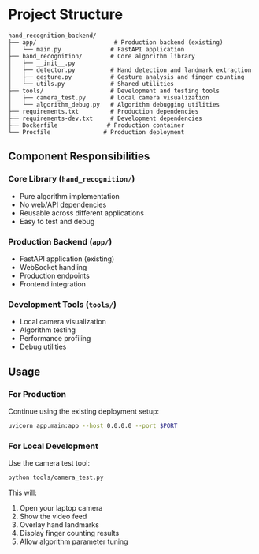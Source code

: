 # Project Structure

```
hand_recognition_backend/
├── app/                      # Production backend (existing)
│   └── main.py              # FastAPI application
├── hand_recognition/        # Core algorithm library
│   ├── __init__.py
│   ├── detector.py          # Hand detection and landmark extraction
│   ├── gesture.py           # Gesture analysis and finger counting
│   └── utils.py             # Shared utilities
├── tools/                   # Development and testing tools
│   ├── camera_test.py       # Local camera visualization
│   └── algorithm_debug.py   # Algorithm debugging utilities
├── requirements.txt         # Production dependencies
├── requirements-dev.txt     # Development dependencies
├── Dockerfile              # Production container
└── Procfile               # Production deployment
```

## Component Responsibilities

### Core Library (`hand_recognition/`)
- Pure algorithm implementation
- No web/API dependencies
- Reusable across different applications
- Easy to test and debug

### Production Backend (`app/`)
- FastAPI application (existing)
- WebSocket handling
- Production endpoints
- Frontend integration

### Development Tools (`tools/`)
- Local camera visualization
- Algorithm testing
- Performance profiling
- Debug utilities

## Usage

### For Production
Continue using the existing deployment setup:
```bash
uvicorn app.main:app --host 0.0.0.0 --port $PORT
```

### For Local Development
Use the camera test tool:
```bash
python tools/camera_test.py
```

This will:
1. Open your laptop camera
2. Show the video feed
3. Overlay hand landmarks
4. Display finger counting results
5. Allow algorithm parameter tuning 